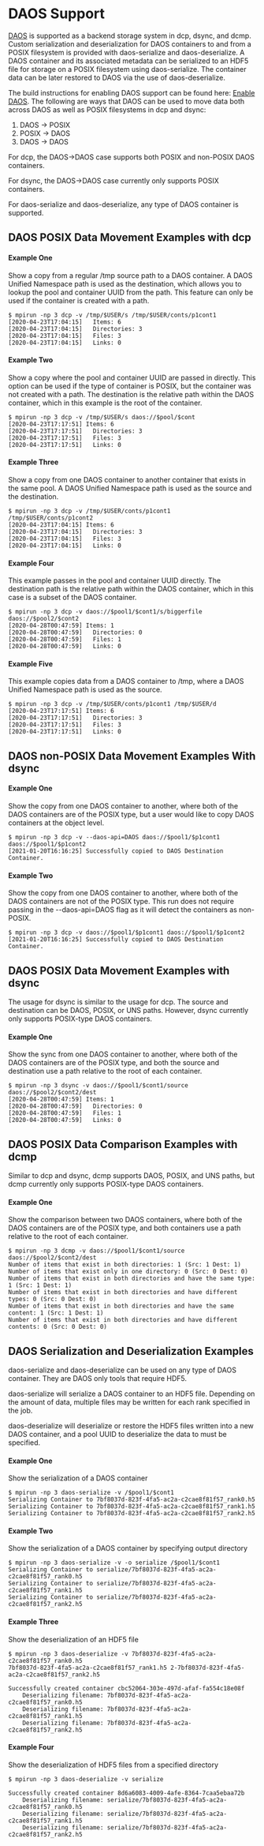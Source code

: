 # DAOS Support

[DAOS](https://github.com/daos-stack/daos) is supported as a backend storage system in
dcp, dsync, and dcmp. Custom serialization and deserialization for DAOS
containers to and from a POSIX filesystem is provided with daos-serialize and
daos-deserialize. A DAOS container and its associated
metadata can be serialized to an HDF5 file for storage on a POSIX filesystem using daos-serialize. The container data
can be later restored to DAOS via the use of daos-deserialize.

The build instructions for enabling DAOS support can be found here:
[Enable DAOS](https://mpifileutils.readthedocs.io/en/latest/build.html#build-everything-directly).
The following are ways that DAOS can be used to move data both across DAOS as well as POSIX
filesystems in dcp and dsync:

1. DAOS  -> POSIX
2. POSIX -> DAOS
3. DAOS  -> DAOS

For dcp, the DAOS->DAOS case supports both POSIX and non-POSIX DAOS containers.

For dsync, the DAOS->DAOS case currently only supports POSIX containers.

For daos-serialize and daos-deserialize, any type of DAOS container is supported. 

## DAOS POSIX Data Movement Examples with dcp

#### Example One

Show a copy from a regular /tmp source path to a DAOS container. 
A DAOS Unified Namespace path is used as the destination, which allows you to lookup
the pool and container UUID from the path. This feature can only be used if the 
container is created with a path.

```shell
$ mpirun -np 3 dcp -v /tmp/$USER/s /tmp/$USER/conts/p1cont1
[2020-04-23T17:04:15]   Items: 6
[2020-04-23T17:04:15]   Directories: 3
[2020-04-23T17:04:15]   Files: 3
[2020-04-23T17:04:15]   Links: 0
```

#### Example Two

Show a copy where the pool and container UUID are passed in directly. This option
can be used if the type of container is POSIX, but the container was not created
with a path. The destination is the relative path within the DAOS container, which 
in this example is the root of the container. 

```shell
$ mpirun -np 3 dcp -v /tmp/$USER/s daos://$pool/$cont
[2020-04-23T17:17:51] Items: 6
[2020-04-23T17:17:51]   Directories: 3
[2020-04-23T17:17:51]   Files: 3
[2020-04-23T17:17:51]   Links: 0
```
#### Example Three

Show a copy from one DAOS container to another container that exists in the same
pool. A DAOS Unified Namespace path is used as the source and the destination.

```shell
$ mpirun -np 3 dcp -v /tmp/$USER/conts/p1cont1 /tmp/$USER/conts/p1cont2
[2020-04-23T17:04:15] Items: 6
[2020-04-23T17:04:15]   Directories: 3
[2020-04-23T17:04:15]   Files: 3
[2020-04-23T17:04:15]   Links: 0
```

#### Example Four

This example passes in the pool and container UUID directly. The destination path
is the relative path within the DAOS container, which in this case is a subset of 
the DAOS container. 

```shell
$ mpirun -np 3 dcp -v daos://$pool1/$cont1/s/biggerfile daos://$pool2/$cont2
[2020-04-28T00:47:59] Items: 1
[2020-04-28T00:47:59]   Directories: 0
[2020-04-28T00:47:59]   Files: 1
[2020-04-28T00:47:59]   Links: 0
```

#### Example Five

This example copies data from a DAOS container to /tmp, where a DAOS
Unified Namespace path is used as the source. 

```shell
$ mpirun -np 3 dcp -v /tmp/$USER/conts/p1cont1 /tmp/$USER/d
[2020-04-23T17:17:51] Items: 6
[2020-04-23T17:17:51]   Directories: 3
[2020-04-23T17:17:51]   Files: 3
[2020-04-23T17:17:51]   Links: 0
```
## DAOS non-POSIX Data Movement Examples With dsync

#### Example One 

Show the copy from one DAOS container to another, where both of the DAOS
containers are of the POSIX type, but a user would like to copy DAOS
containers at the object level.

```shell
$ mpirun -np 3 dcp -v --daos-api=DAOS daos://$pool1/$p1cont1 daos://$pool1/$p1cont2
[2021-01-20T16:16:25] Successfully copied to DAOS Destination Container.
```
#### Example Two

Show the copy from one DAOS container to another, where both of the DAOS
containers are not of the POSIX type. This run does not require passing
in the --daos-api=DAOS flag as it will detect the containers as non-POSIX.

```shell
$ mpirun -np 3 dcp -v daos://$pool1/$p1cont1 daos://$pool1/$p1cont2
[2021-01-20T16:16:25] Successfully copied to DAOS Destination Container.
```

## DAOS POSIX Data Movement Examples with dsync

The usage for dsync is similar to the usage for dcp. The source and destination
can be DAOS, POSIX, or UNS paths. However, dsync currently only supports
POSIX-type DAOS containers.

#### Example One

Show the sync from one DAOS container to another, where both of the DAOS
containers are of the POSIX type, and both the source and destination use
a path relative to the root of each container.

```shell
$ mpirun -np 3 dsync -v daos://$pool1/$cont1/source daos://$pool2/$cont2/dest
[2020-04-28T00:47:59] Items: 1
[2020-04-28T00:47:59]   Directories: 0
[2020-04-28T00:47:59]   Files: 1
[2020-04-28T00:47:59]   Links: 0
```

## DAOS POSIX Data Comparison Examples with dcmp

Similar to dcp and dsync, dcmp supports DAOS, POSIX, and UNS paths,
but dcmp currently only supports POSIX-type DAOS containers.

#### Example One

Show the comparison between two DAOS containers, where both of the DAOS
containers are of the POSIX type, and both containers use a path relative
to the root of each container.

```shell
$ mpirun -np 3 dcmp -v daos://$pool1/$cont1/source daos://$pool2/$cont2/dest
Number of items that exist in both directories: 1 (Src: 1 Dest: 1)
Number of items that exist only in one directory: 0 (Src: 0 Dest: 0)
Number of items that exist in both directories and have the same type: 1 (Src: 1 Dest: 1)
Number of items that exist in both directories and have different types: 0 (Src: 0 Dest: 0)
Number of items that exist in both directories and have the same content: 1 (Src: 1 Dest: 1)
Number of items that exist in both directories and have different contents: 0 (Src: 0 Dest: 0)
```

## DAOS Serialization and Deserialization Examples

daos-serialize and daos-deserialize can be used on any type of DAOS container.
They are DAOS only tools that require HDF5.

daos-serialize will serialize a DAOS container to an HDF5 file. Depending on
the amount of data, multiple files may be written for each rank specified in the job.

daos-deserialize will deserialize or restore the HDF5 files written into a new
DAOS container, and a pool UUID to deserialize the data to must be specified.

#### Example One

Show the serialization of a DAOS container

```shell
$ mpirun -np 3 daos-serialize -v /$pool1/$cont1
Serializing Container to 7bf8037d-823f-4fa5-ac2a-c2cae8f81f57_rank0.h5
Serializing Container to 7bf8037d-823f-4fa5-ac2a-c2cae8f81f57_rank1.h5
Serializing Container to 7bf8037d-823f-4fa5-ac2a-c2cae8f81f57_rank2.h5
```

#### Example Two

Show the serialization of a DAOS container by specifying output directory

```shell
$ mpirun -np 3 daos-serialize -v -o serialize /$pool1/$cont1
Serializing Container to serialize/7bf8037d-823f-4fa5-ac2a-c2cae8f81f57_rank0.h5
Serializing Container to serialize/7bf8037d-823f-4fa5-ac2a-c2cae8f81f57_rank1.h5
Serializing Container to serialize/7bf8037d-823f-4fa5-ac2a-c2cae8f81f57_rank2.h5
```
#### Example Three 

Show the deserialization of an HDF5 file

```shell
$ mpirun -np 3 daos-deserialize -v 7bf8037d-823f-4fa5-ac2a-c2cae8f81f57_rank0.h5
7bf8037d-823f-4fa5-ac2a-c2cae8f81f57_rank1.h5 2-7bf8037d-823f-4fa5-ac2a-c2cae8f81f57_rank2.h5

Successfully created container cbc52064-303e-497d-afaf-fa554c18e08f
    Deserializing filename: 7bf8037d-823f-4fa5-ac2a-c2cae8f81f57_rank0.h5
    Deserializing filename: 7bf8037d-823f-4fa5-ac2a-c2cae8f81f57_rank1.h5
    Deserializing filename: 7bf8037d-823f-4fa5-ac2a-c2cae8f81f57_rank2.h5
```

#### Example Four

Show the deserialization of HDF5 files from a specified directory

```shell
$ mpirun -np 3 daos-deserialize -v serialize

Successfully created container 8d6a6083-4009-4afe-8364-7caa5ebaa72b
    Deserializing filename: serialize/7bf8037d-823f-4fa5-ac2a-c2cae8f81f57_rank0.h5
    Deserializing filename: serialize/7bf8037d-823f-4fa5-ac2a-c2cae8f81f57_rank1.h5
    Deserializing filename: serialize/7bf8037d-823f-4fa5-ac2a-c2cae8f81f57_rank2.h5
```

